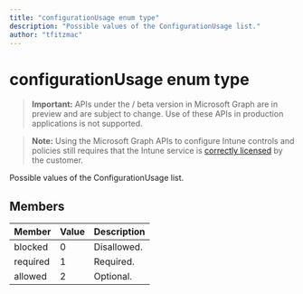 ```yaml
---
title: "configurationUsage enum type"
description: "Possible values of the ConfigurationUsage list."
author: "tfitzmac"
---
```


# configurationUsage enum type

> **Important:** APIs under the / beta version in Microsoft Graph are in preview and are subject to change. Use of these APIs in production applications is not supported.

> **Note:** Using the Microsoft Graph APIs to configure Intune controls and policies still requires that the Intune service is [correctly licensed](https://go.microsoft.com/fwlink/?linkid=839381) by the customer.

Possible values of the ConfigurationUsage list.
## Members
|Member|Value|Description|
|:---|:---|:---|
|blocked|0|Disallowed.|
|required|1|Required.|
|allowed|2|Optional.|





